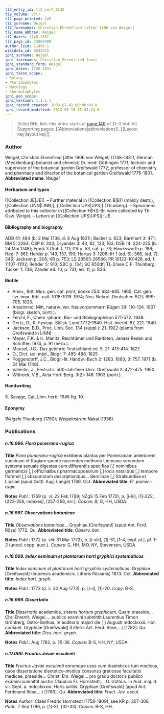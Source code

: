 ```yaml
---
tl2_entry_id: tl2_vol7_0142
tl2_volume: vol7
tl2_page_printed: 149
tl2_surname: Weigel
tl2_forenames: Christian Ehrenfried [after 1806 von Weigel]
tl2_name_abbrev: Weigel
tl2_dates: 1748-1831
tl2_page_id: 33066489
author_lsid: 11496-1
wikidata_id: Q543475
ipni_surname: Weigel
ipni_forenames: Christian Ehrenfried (von)
ipni_standard_form: Weigel
ipni_dates: 1748-1831
ipni_taxon_scope: 
- Botany
- Pteridophytes
- Mycology
- Spermatophytes
ipni_geo_scope: 
ipni_version: 1.1.1.1
ipni_record_created: 2003-07-02 00:00:00.0
ipni_record_modified: 2013-05-15 11:41:24.0
---
```



> [!cite] BHL link: this entry starts at [page 149](https://www.biodiversitylibrary.org/page/33066489) of TL-2 Vol. VII.
> Supporting pages: [[Abbreviations|abbreviations]], [[Layout key|layout key]].

### Author

Weigel, Christian Ehrenfried \[after 1806 von Weigel\] (1748-1831), German (Mecklenburg) botanist and chemist; Dr. med. Göttingen 1771; lecturer and supervisor of the botanical garden Greifswald 1772; professor of chemistry and pharmacy and director of the botanical garden Greifswald 1775-1831. 
**Abbreviated name**: *Weigel*

#### Herbarium and types

[[Collection JE|JE]]. – Further material in [[Collection B|B]] (mainly destr.), [[Collection LINN|LINN]], [[Collection UPS|UPS]] (Thunberg). – Specimens attributed to this collector in [[Collection H|H]]-Br. were collected by Th. Osw. Weigel. – *Letters* at [[Collection UPS|UPS]]-UB.

#### Bibliography and biography

ADB 41: 464 (b. 2 Mai 1738, d. 8 Aug 1831); Backer p. 623; Barnhart 3: 471; BM 5: 2284; CSP 6: 303; Dryander 3: 43, 82, 123, 163; DSB 14: 224-225 (b. 24 Mai 1748); Frank 3 (Anh.): 111; GR p. 53, cat. p. 73; Hawksworth p. 186; Hegi 7: 561; Herder p. 149, 157, 190; Hortus 3: 1206; IH 1 (ed. 6): 366, (ed. 7): 346; Jackson p. 308; KR p. 753; LS 28565-28566; PR 10123-101428, ed. 1: 11107-11112; Rehder 5: 910; SBC p. 134; SO 650df; TL-2/see C.P. Thunberg; Tucker 1: 738; Zander ed. 10, p. 731, ed. 11, p. 834.

#### Biofile

- Anon., Brit. Mus. gen. cat. print, books 254: 684-685. 1965; Cat. gén. livr. impr. Bibl. natl. 1018-1019. 1974; Neu. Nekrol. Deutschen 9(2): 699-705. 1833.
- Anselmino, Mitt, naturw. Ver. Neuvorpommern Rügen 38: 116-124. 1907 (biogr. sketch, portr.).
- Ferchl, F., Chem.-pharm. Bio- und Bibliographikon 571-572. 1938.
- Gertz, O., K. Fysiogr. Sällsk. Lund 1772-1940. Hist. överbl. 87, 221. 1940.
- Jackson, B.D., Proc. Linn. Soc. 134 (suppl.): 21. 1922 (plants from Greifswald in LINN).
- Meyer, F.K. & H. Manitz, Reichtümer und Raritäten, Jenaer Reden und Schriften 1974, p. 91 (herb.).
- Meusel, J.G., Das gelehrte Teutschland ed. 5. 21: 413-414. 1827.
- O., Dict. sci. méd., Biogr. 7: 485-486. 1825.
- Poggendorff, J.C., Biogr.-lit. Handw.-Buch 2: 1283. 1863, 3: 757. 1971 (b. 24 Mai 1748).
- Valentin, J., Festschr. 500-Jahrfeier Univ. Greifswald 2: 472-475. 1950.
- Wittrock, V.B., Acta Horti Berg. 3(2): 146. 1903 (portr.).

#### Handwriting

S. Savage, Cat. Linn. herb. 1945 fig. 10.

#### Eponymy

*Weigela* Thunberg (1780); *Weigelastrum* Nakai (1936).

### Publications

##### n.16.996. Flora pomerano-rugica

**Title**
*Flora pomerano-rugica* exhibens plantas per Pomeraniam anteriorem suecicam et Rugiam sponte nascentes methodo Linneana secundum systema sexuale digestas cum differentiis specifias \[,\] nominibus germanicis \[,\] officinalibus pharmacopoeorum \[,\] locis natalibus \[,\] tempore florendi \[,\] obscuriorum descriptionibus... Berolinae \[,\] Stralsundiae et Lipsiae (apud Gottl. Aug. Lange) 1769. Oct.
**Abbreviated title**: *Fl. pomer.-rugic.*

**Notes**
*Publ*.: 1769 (p. vi: 22 Feb 1769; NZgS 15 Feb 1770), p. \[i-lii\], \[1\]-222, \[223-256, indexes\], \[257-258, err.\]. *Copies*: B, G, HH, USDA.

##### n.16.997. Observations botanicae

**Title**
*Observations botanicae*... Gryphiae \[Greifswald\] (apud Ant. Ferd. Röse) 1772. Qu.
**Abbreviated title**: *Observ. bot.*

**Notes**
*Publ*.: 1772 (p. viii: 31 Mar 1772), p. \[i-viii\], \[1\]-51, \[1-4, expl. pl.\], *pl. 1-3* (uncol. copp. auct.). *Copies*: G, HH, MO, NY, Stevenson, USDA.

##### n.16.998. Index seminum et plantarum horti gryphici systematicus

**Title**
*Index seminum et plantarum horti gryphici systematicus*. Gryphiae \[Greifswald\] (Impensis academicis. Litteris Rösianis) 1873. Oct.
**Abbreviated title**: *Index hort. gryph.*

**Notes**
*Publ*.: 1773 (p. ii: 30 Aug 1773), p. \[i-ii\], \[1\]-20. *Copy*: B-S.

##### n.16.999. Dissertatio

**Title**
*Dissertatio* academica, *sistens hortum gryphicum*. Quam praeside... Chr. Ehrenfr. Weigel,... publico examini submittit Laurentius Timon Grönberg, Ostro-Gothus. In auditorio majori die \[ \] Augusti mdcclxxxii. Hor. consuet. Gryphiae \[Greifswald\] (Litteris Ant. Ferd. Röse,...) \[1782\]. Qu.
**Abbreviated title**: *Diss. hort. gryph.*

**Notes**
*Publ*.: Aug 1782, p. \[1\]-36. *Copies*: B-S, HH, NY, USDA.

##### n.17.000. Fructus Javae esculenti

**Title**
*Fructus Javae esculenti* eorumque usus cum diaeteticus tum medicus, quos dissertatione diaetetico-medica consensu gratiosae facultatis medicae, praeside... Christ. Ehr. Weigel... pro gradu doctoris publico examini submittit auctor Claudius Fr. Hornstedt,... O. Gothus. In Aud. maj. d. vii. Sept. a. mdcclxxxvi. Horis solitis. Gryphiae \[Greifswald\] (apud Ant. Ferdinand Röse,...) \[1786\]. Qu.
**Abbreviated title**: *Fruct. Jav. escul.*

**Notes**
*Author*: Claës Fredric Hornstedt (1758-1809), see KR p. 307-308.
*Publ*.: 7 Sep 1786, p. \[1\]-31, \[32-33\]. *Copies*: B-S, HH.

